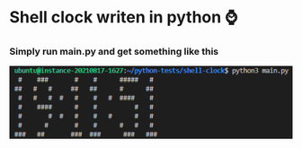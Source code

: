 # Shell clock writen in python :watch:
### Simply run main.py and get something like this
![Preview](https://raw.githubusercontent.com/overguard/overguard-python-shell-clock/main/preview.png)
